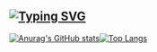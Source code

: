 
## [![Typing SVG](https://readme-typing-svg.herokuapp.com?font=Kalam&pause=1000&color=0B2734&center=true&vCenter=true&width=435&lines=Profile+of+U2y;%E8%BF%B7%E3%81%88%E3%81%B0%E3%80%81%E6%95%97%E3%82%8C%E3%82%8B)](https://git.io/typing-svg)

[![Anurag's GitHub stats](https://github-readme-stats.vercel.app/api?username=U2yyy)](https://github.com/anuraghazra/github-readme-stats)[![Top Langs](https://github-readme-stats.vercel.app/api/top-langs/?username=U2yyy&layout=compact)](https://github.com/anuraghazra/github-readme-stats)
